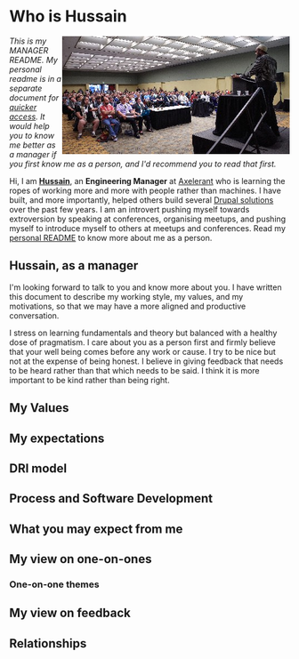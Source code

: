 # Who is Hussain

<img align="right" src="./me-drupalcon-talk.jpg" width="409" height="212" alt="hussainweb presenting a talk at DrupalCon" title="Photo from DrupalCon Nashville" />

*This is my MANAGER README. My personal readme is in a separate document for [quicker access](https://hussainweb.github.io/README/). It would help you to know me better as a manager if you first know me as a person, and I'd recommend you to read that first.*

Hi, I am [**Hussain**](https://www.linkedin.com/in/hussainweb/), an **Engineering Manager** at [Axelerant](https://www.axelerant.com/) who is learning the ropes of working more and more with people rather than machines. I have built, and more importantly, helped others build several [Drupal solutions](https://www.drupal.org/u/hussainweb) over the past few years. I am an introvert pushing myself towards extroversion by speaking at conferences, organising meetups, and pushing myself to introduce myself to others at meetups and conferences. Read my [personal README](https://hussainweb.github.io/README/) to know more about me as a person.

## Hussain, as a manager

I'm looking forward to talk to you and know more about you. I have written this document to describe my working style, my values, and my motivations, so that we may have a more aligned and productive conversation.

I stress on learning fundamentals and theory but balanced with a healthy dose of pragmatism. I care about you as a person first and firmly believe that your well being comes before any work or cause. I try to be nice but not at the expense of being honest. I believe in giving feedback that needs to be heard rather than that which needs to be said. I think it is more important to be kind rather than being right.

## My Values

## My expectations

## DRI model

## Process and Software Development

## What you may expect from me

## My view on one-on-ones

### One-on-one themes

## My view on feedback

## Relationships
